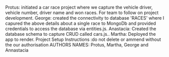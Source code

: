Protus: initiated a car race project where we capture the vehicle driver, vehicle number, driver name and won races. For team to follow on project development.
George: created the connectivity to database 'RACES' where I capured the above details about a single race to MongoDb and provided credentials to access the database via entities.js.
Anastacia: Created the database schema to capture CRUD called cars.js..
Martha: Deployed the app to render.
Project Setup Instructions :do not delete or ammend without the our authorisation
AUTHORS NAMES: Protus, Martha, George and Annastacia

